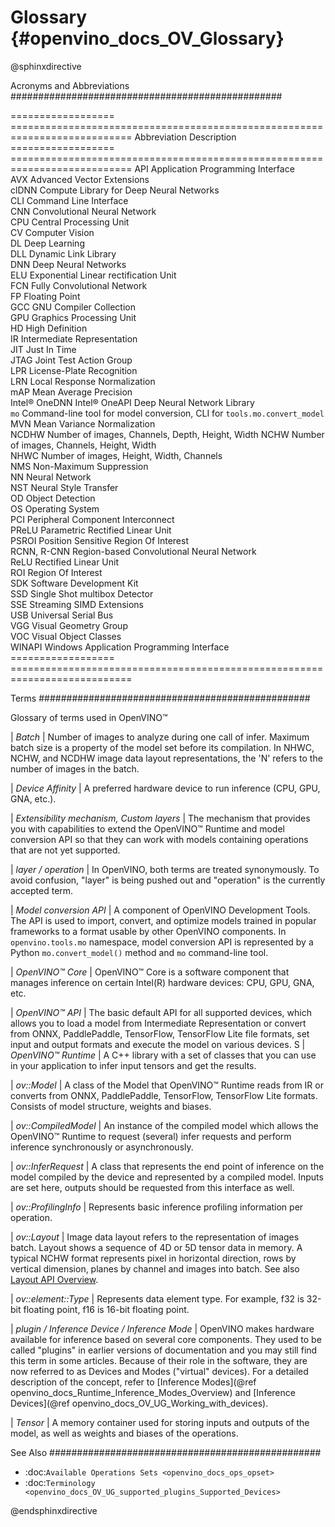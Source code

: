 # Glossary {#openvino_docs_OV_Glossary}

@sphinxdirective


Acronyms and Abbreviations
#################################################

==================  ===========================================================================
 Abbreviation        Description     
==================  ===========================================================================
 API                 Application Programming Interface                
 AVX                 Advanced Vector Extensions                       
 clDNN               Compute Library for Deep Neural Networks         
 CLI                 Command Line Interface                           
 CNN                 Convolutional Neural Network                     
 CPU                 Central Processing Unit                          
 CV                  Computer Vision                                  
 DL                  Deep Learning                                    
 DLL                 Dynamic Link Library                             
 DNN                 Deep Neural Networks                             
 ELU                 Exponential Linear rectification Unit            
 FCN                 Fully Convolutional Network                      
 FP                  Floating Point                                   
 GCC                 GNU Compiler Collection                          
 GPU                 Graphics Processing Unit                         
 HD                  High Definition                                  
 IR                  Intermediate Representation                      
 JIT                 Just In Time                                     
 JTAG                Joint Test Action Group                          
 LPR                 License-Plate Recognition                        
 LRN                 Local Response Normalization                     
 mAP                 Mean Average Precision                           
 Intel® OneDNN       Intel® OneAPI Deep Neural Network Library        
 `mo`                Command-line tool for model conversion, CLI for ``tools.mo.convert_model``
 MVN                 Mean Variance Normalization                      
 NCDHW               Number of images, Channels, Depth, Height, Width 
 NCHW                Number of images, Channels, Height, Width        
 NHWC                Number of images, Height, Width, Channels        
 NMS                 Non-Maximum Suppression                          
 NN                  Neural Network                                   
 NST                 Neural Style Transfer                            
 OD                  Object Detection                                 
 OS                  Operating System                                 
 PCI                 Peripheral Component Interconnect                
 PReLU               Parametric Rectified Linear Unit                 
 PSROI               Position Sensitive Region Of Interest            
 RCNN, R-CNN         Region-based Convolutional Neural Network        
 ReLU                Rectified Linear Unit                            
 ROI                 Region Of Interest                               
 SDK                 Software Development Kit                         
 SSD                 Single Shot multibox Detector                    
 SSE                 Streaming SIMD Extensions                        
 USB                 Universal Serial Bus                             
 VGG                 Visual Geometry Group                            
 VOC                 Visual Object Classes                            
 WINAPI              Windows Application Programming Interface        
==================  ===========================================================================


Terms
#################################################

Glossary of terms used in OpenVINO™


| *Batch* 
|   Number of images to analyze during one call of infer. Maximum batch size is a property of the model set before its compilation. In NHWC, NCHW, and NCDHW image data layout representations, the 'N' refers to the number of images in the batch.

| *Device Affinity* 
|   A preferred hardware device to run inference (CPU, GPU, GNA, etc.).

| *Extensibility mechanism, Custom layers* 
|   The mechanism that provides you with capabilities to extend the OpenVINO™ Runtime and model conversion API so that they can work with models containing operations that are not yet supported.

| *layer / operation*
|   In OpenVINO, both terms are treated synonymously. To avoid confusion, "layer" is being pushed out and "operation" is the currently accepted term. 

| *Model conversion API* 
|   A component of OpenVINO Development Tools. The API is used to import, convert, and optimize models trained in popular frameworks to a format usable by other OpenVINO components. In ``openvino.tools.mo`` namespace, model conversion API is represented by a Python ``mo.convert_model()`` method  and ``mo`` command-line tool.

| *OpenVINO™ Core* 
|   OpenVINO™ Core is a software component that manages inference on certain Intel(R) hardware devices: CPU, GPU, GNA, etc.    

| *OpenVINO™ API* 
|   The basic default API for all supported devices, which allows you to load a model from Intermediate Representation or convert from ONNX, PaddlePaddle, TensorFlow, TensorFlow Lite file formats, set input and output formats and execute the model on various devices.
S
| *OpenVINO™ Runtime* 
|   A C++ library with a set of classes that you can use in your application to infer input tensors and get the results.

| *ov::Model* 
|   A class of the Model that OpenVINO™ Runtime reads from IR or converts from ONNX, PaddlePaddle, TensorFlow, TensorFlow Lite formats. Consists of model structure, weights and biases.

| *ov::CompiledModel* 
|   An instance of the compiled model which allows the OpenVINO™ Runtime to request (several) infer requests and perform inference synchronously or asynchronously.

| *ov::InferRequest* 
|   A class that represents the end point of inference on the model compiled by the device and represented by a compiled model. Inputs are set here, outputs should be requested from this interface as well.

| *ov::ProfilingInfo* 
|   Represents basic inference profiling information per operation.

| *ov::Layout* 
|   Image data layout refers to the representation of images batch. Layout shows a sequence of 4D or 5D tensor data in memory. A typical NCHW format represents pixel in horizontal direction, rows by vertical dimension, planes by channel and images into batch. See also [Layout API Overview](./OV_Runtime_UG/layout_overview.md).

| *ov::element::Type* 
|   Represents data element type. For example, f32 is 32-bit floating point, f16 is 16-bit floating point.

| *plugin / Inference Device / Inference Mode*
|   OpenVINO makes hardware available for inference based on several core components. They used to be called "plugins" in earlier versions of documentation and you may still find this term in some articles. Because of their role in the software, they are now referred to as Devices and Modes ("virtual" devices). For a detailed description of the concept, refer to [Inference Modes](@ref openvino_docs_Runtime_Inference_Modes_Overview) and [Inference Devices](@ref openvino_docs_OV_UG_Working_with_devices).

| *Tensor*
|   A memory container used for storing inputs and outputs of the model, as well as weights and biases of the operations.


See Also
#################################################
* :doc:`Available Operations Sets <openvino_docs_ops_opset>`
* :doc:`Terminology <openvino_docs_OV_UG_supported_plugins_Supported_Devices>`


@endsphinxdirective


